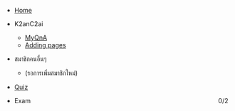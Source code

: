 

- [Home](/)
- K2anC2ai

  - [MyQnA](K2anC2ai/emqna.md)
  - [Adding pages](adding-pages.md)
- สมาชิกคนอื่นๆ
  - (รอการเพิ่มสมาชิกใหม่)

- [Quiz](quiz.md)
- Exam <span id="exam-score" style="float:right;">0/2</span>